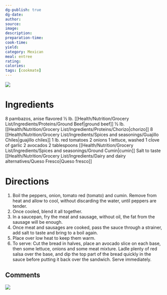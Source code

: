 ```yaml
---
dg-publish: true
dg-date: 
author: 
source: 
image:
description: 
preparation-time:
cook-time:
yield: 
category: Mexican
meal: entree
rating: 
calories: 
tags: [cookmate]
---
```


![](https://lh3.googleusercontent.com/pw/ABLVV85gDlVaiejzCGmJkIAWnvbOXWJGsWFZ1sp95K8TDVaa4xC8KLCePF5e6UNyK_dweJjzl17Yo1eUuQB2RGTM8is9TbVa7TnDpcQDaaRwXA4WPQ16Nm63IkXYSdiifOLpTSRePVC4fcdNuMDCYJ9UWSyRrpbg76LmWspZ0M4eKeTvTC7RgPWnaxxURK5sIbMECBtZSptYyvsFzUQ-h4ZeMPl1SRux2fRWKTKFT3KrypVBpXkYvnML2hdTyj4RxgBHUS7Yv0kfSxUcvi05Jh4B0e-osoF5CKxe8uVcCNs_qVcFHkkfHnSJyd7OClxg5Cb6kf7a0qnskmbYbxlOPzdKINMLe2doLTbFkzjbRtC1W_LfztCdEX3ghzUmgCGamIGceJjaKllNg28et5J38uP-94mD1-l2ZBVsqASSiN7V3HqTLiVFrMdKGeWe1NSUR0PfMEjX91_Lu1ctyYEmPUj7y4JmMocnBP91V4LXK12_e0hIxlDck3fCruDYnZ10vNm9SuaR0dOLNaQJY5flBxlcafZunZ8mf4FJfBDGyJqedXm4kJadKXpEmfW46i0IAw-DE9UOagarYBwhITk9C-H1h80-6fX_Psk18nu6kqpb-Ww6DHyeHMB6ZrtUIZpW2LeaTym9XupcPhAgGkoSFZb0xSOjih29iIkLiB4Uki3Tsze7GJKV5H8cMIvZ3zGHxN1U6rLmXT9lgLQROZCeSb1U2Ud8u9_0ePMvR-lb3ccRaiOIwKhsDsSNIw6nyr4OpseOecVNMrLkRhDviKJaQqDxn3IXNHGVfb2BET23FR5PP9f0vMzP80SvxeQxfAvaiw8TW3s_-WENX8ovgd4uhcAIucIuHJeb6P9NSYJbpQF2Vk0GQl5cP2db8b7uEwqZ_cTRH8mLaq4qAHOmRZ_ACFBcZOvlTreAHKgZrWgHIcue7w=w2213-h1245-s-no-gm?authuser=1)

# Ingredients

8 pambazos, anise flavored
½ lb. [[Health/Nutrition/Grocery List/Ingredients/Proteins/Ground Beef\|ground beef]]
½ lb. [[Health/Nutrition/Grocery List/Ingredients/Proteins/Chorizo\|chorizo]]
8 [[Health/Nutrition/Grocery List/Ingredients/Spices and seasonings/Guajillo Chiles\|guajillo chiles]]
1 lb. red tomatoes
2 onions
1 lettuce, washed
1 clove of garlic
2 avocados
2 tablespoons [[Health/Nutrition/Grocery List/Ingredients/Spices and seasonings/Ground Cumin\|cumin]]
Salt to taste
[[Health/Nutrition/Grocery List/Ingredients/Dairy and dairy alternatives/Queso Fresco\|Queso fresco]]

# Directions

1) Boil the peppers, onion, tomato red (tomato) and cumin. Remove from heat and allow to cool, without discarding the water, until peppers are tender.
2) Once cooled, blend it all together.
3) In a saucepan, fry the meat and sausage, without oil, the fat from the sausage will be enough.
4) Once meat and sausages are cooked, pass the sauce through a strainer, add salt to taste and bring to a boil again.
5) Place over low heat to keep them warm.
6) To serve: Cut the bread in halves, place an avocado slice on each base, then some lettuce, onions and some meat mixture. Ladle plenty of red salsa over the base, and dip the top part of the bread quickly in the sauce before putting it back over the sandwich. Serve immediately.


## Comments

![](https://lh3.googleusercontent.com/pw/AJFCJaW3YK5x1z_giEk4cLkbgUlI_DeLod0Bxk4KOR5l6ikprzZcaMmxiCx1z5gjIb_7ZdX-GoG8dfB6MeKVwldcZDCyOem2ovZ7ATlkTbbYOfbdO_ZZSgOP8aDzO8zE_aekTJ_LoSGKPGEl23OJU1zkNV7M5g=w929-h523-s-no?authuser=0)